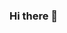 ### Hi there 👋

<!--
**1zk0n/1zk0n** is a ✨ _special_ ✨ repository because its `README.md` (this file) appears on your GitHub profile.

Here are some ideas to get you started:

- 🔭 I’m currently working on my web app pentesting skills and personal side projects 
- 🌱 I’m currently learning web app pentesting techniques and recon
- 👯 I’m looking to collaborate on bug bounty hunting 
- 🤔 I’m looking for help with 
- 💬 Ask me about web app recon
- 📫 How to reach me: twitter: @sean_rebeiro
- 😄 Pronouns: he/him
- ⚡ Fun fact: im an intp lol
-->
